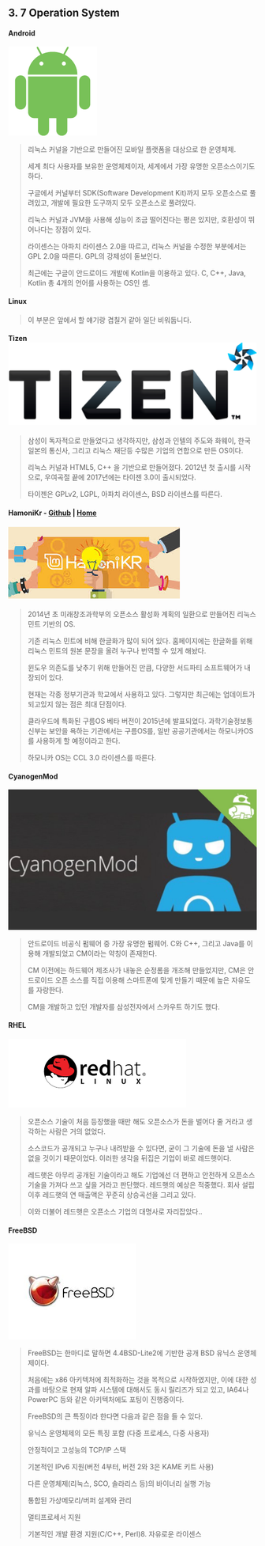 ## 3. 7 Operation System

#### **Android**

![](/assets/touchicon-180.png)

> 리눅스 커널을 기반으로 만들어진 모바일 플랫폼을 대상으로 한 운영체제.
>
> 세계 최다 사용자를 보유한 운영체제이자, 세계에서 가장 유명한 오픈소스이기도 하다.
>
> 구글에서 커널부터 SDK\(Software Development Kit\)까지 모두 오픈소스로 풀려있고, 개발에 필요한 도구까지 모두 오픈소스로 풀려있다.
>
> 리눅스 커널과 JVM을 사용해 성능이 조금 떨어진다는 평은 있지만, 호환성이 뛰어나다는 장점이 있다.
>
> 라이센스는 아파치 라이센스 2.0을 따르고, 리눅스 커널을 수정한 부분에서는 GPL 2.0을 따른다. GPL의 강제성이 돋보인다.
>
> 최근에는 구글이 안드로이드 개발에 Kotlin을 이용하고 있다. C, C++, Java, Kotlin 총 4개의 언어를 사용하는 OS인 셈.

#### **Linux**

> 이 부분은 앞에서 할 얘기랑 겹칠거 같아 일단 비워둡니다.

#### **Tizen**![](/assets/tizen.png)

> 삼성이 독자적으로 만들었다고 생각하지만, 삼성과 인텔의 주도와 화웨이, 한국 일본의 통신사, 그리고 리눅스 재단등 수많은 기업의 연합으로 만든 OS이다.
>
> 리눅스 커널과 HTML5, C++ 을 기반으로 만들어졌다. 2012년 첫 출시를 시작으로, 우여곡절 끝에 2017년에는 타이젠 3.0이 출시되었다.
>
> 타이젠은 GPLv2, LGPL, 아파치 라이센스, BSD 라이센스를 따른다.

#### **HamoniKr** - [Github](https://github.com/ivsteam/hamonikr/wiki) \| [Home](http://hamonikr.org/)

#### ![](/assets/hamonikr.jpg)

> 2014년 초 미래창조과학부의 오픈소스 활성화 계획의 일환으로 만들어진 리눅스 민트 기반의 OS.
>
> 기존 리눅스 민트에 비해 한글화가 많이 되어 있다. 홈페이지에는 한글화를 위해 리눅스 민트의 원본 문장을 올려 누구나 번역할 수 있게 해놨다.
>
> 윈도우 의존도를 낮추기 위해 만들어진 만큼, 다양한 서드파티 소프트웨어가 내장되어 있다.
>
> 현재는 각종 정부기관과 학교에서 사용하고 있다. 그렇지만 최근에는 업데이트가 되고있지 않는 점은 최대 단점이다.
>
> 클라우드에 특화된 구름OS 베타 버전이 2015년에 발표되었다. 과학기술정보통신부는 보안을 욕하는 기관에서는 구름OS를, 일반 공공기관에서는 하모니카OS를 사용하게 할 예정이라고 한다.
>
> 하모니카 OS는 CCL 3.0 라이센스를 따른다.

#### CyanogenMod

![](/assets/cyanogenmod.jpg)

> 안드로이드 비공식 펌웨어 중 가장 유명한 펌웨어. C와 C++, 그리고 Java를 이용해 개발되었고 CM이라는 약칭이 존재한다.
>
> CM 이전에는 하드웨어 제조사가 내놓은 순정롬을 개조해 만들었지만, CM은 안드로이드 오픈 소스를 직접 이용해 스마트폰에 맞게 만들기 때문에 높은 자유도를 자랑한다.
>
> CM을 개발하고 있던 개발자를 삼성전자에서 스카우트 하기도 했다.

#### RHEL

![](/assets/rhel.png)

> 오픈소스 기술이 처음 등장했을 때만 해도 오픈소스가 돈을 벌어다 줄 거라고 생각하는 사람은 거의 없었다.
>
>
>
> 소스코드가 공개되고 누구나 내려받을 수 있다면, 굳이 그 기술에 돈을 낼 사람은 없을 것이기 때문이었다. 이러한 생각을 뒤집은 기업이 바로 레드햇이다.
>
>
>
> 레드햇은 아무리 공개된 기술이라고 해도 기업에선 더 편하고 안전하게 오픈소스 기술을 가져다 쓰고 싶을 거라고 판단했다. 레드햇의 예상은 적중했다. 회사 설립 이후 레드햇의 연 매출액은 꾸준히 상승곡선을 그리고 있다.
>
>
>
> 이와 더불어 레드햇은 오픈소스 기업의 대명사로 자리잡았다..

#### FreeBSD

![](/assets/images6179OB82.jpg)

> FreeBSD는 한마디로 말하면 4.4BSD-Lite2에 기반한 공개 BSD 유닉스 운영체제이다.  
>
>
> 처음에는 x86 아키텍처에 최적화하는 것을 목적으로 시작하였지만, 이에 대한 성과를 바탕으로 현재 알파 시스템에 대해서도 동시 릴리즈가 되고 있고, IA64나 PowerPC 등와 같은 아키텍처에도 포팅이 진행중이다.
>
>
>
> FreeBSD의 큰 특징이라 한다면 다음과 같은 점을 들 수 있다.
>
>
>
> 유닉스 운영체제의 모든 특징 포함 \(다중 프로세스, 다중 사용자\)
>
>
>
> 안정적이고 고성능의 TCP/IP 스택
>
>
>
> 기본적인 IPv6 지원\(버전 4부터, 버전 2와 3은 KAME 키트 사용\)
>
>
>
> 다른 운영체제\(리눅스, SCO, 솔라리스 등\)의 바이너리 실행 가능
>
>
>
> 통합된 가상메모리/버퍼 설계와 관리
>
>
>
> 멀티프로세서 지원
>
>
>
> 기본적인 개발 환경 지원\(C/C++, Perl\)8. 자유로운 라이센스



